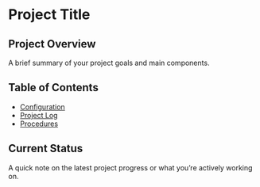 # Project Title

## Project Overview
A brief summary of your project goals and main components.

## Table of Contents
- [Configuration](config/index.md)
- [Project Log](logs/index.md)
- [Procedures](procedures/index.md)

## Current Status
A quick note on the latest project progress or what you’re actively working on.
